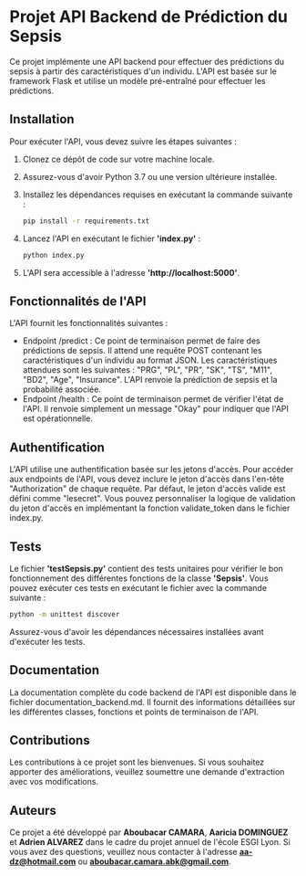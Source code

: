 # Projet API Backend de Prédiction du Sepsis

Ce projet implémente une API backend pour effectuer des prédictions du sepsis à partir des caractéristiques d'un individu. L'API est basée sur le framework Flask et utilise un modèle pré-entraîné pour effectuer les prédictions.

## Installation

Pour exécuter l'API, vous devez suivre les étapes suivantes :

1. Clonez ce dépôt de code sur votre machine locale.

2. Assurez-vous d'avoir Python 3.7 ou une version ultérieure installée.

3. Installez les dépendances requises en exécutant la commande suivante :

   ```bash
   pip install -r requirements.txt

4. Lancez l'API en exécutant le fichier **'index.py'** :

   ```bash
   python index.py

5. L'API sera accessible à l'adresse **'http://localhost:5000'**.

## Fonctionnalités de l'API

L'API fournit les fonctionnalités suivantes :

- Endpoint /predict : Ce point de terminaison permet de faire des prédictions de sepsis. Il attend une requête POST contenant les caractéristiques d'un individu au format JSON. Les caractéristiques attendues sont les suivantes : "PRG", "PL", "PR", "SK", "TS", "M11", "BD2", "Age", "Insurance". L'API renvoie la prédiction de sepsis et la probabilité associée.
- Endpoint /health : Ce point de terminaison permet de vérifier l'état de l'API. Il renvoie simplement un message "Okay" pour indiquer que l'API est opérationnelle.

## Authentification

L'API utilise une authentification basée sur les jetons d'accès. Pour accéder aux endpoints de l'API, vous devez inclure le jeton d'accès dans l'en-tête "Authorization" de chaque requête. Par défaut, le jeton d'accès valide est défini comme "lesecret". Vous pouvez personnaliser la logique de validation du jeton d'accès en implémentant la fonction validate_token dans le fichier index.py.

## Tests

Le fichier **'testSepsis.py'** contient des tests unitaires pour vérifier le bon fonctionnement des différentes fonctions de la classe **'Sepsis'**. Vous pouvez exécuter ces tests en exécutant le fichier avec la commande suivante :

   ```bash
   python -m unittest discover
````

Assurez-vous d'avoir les dépendances nécessaires installées avant d'exécuter les tests.

## Documentation

La documentation complète du code backend de l'API est disponible dans le fichier documentation_backend.md. Il fournit des informations détaillées sur les différentes classes, fonctions et points de terminaison de l'API.

## Contributions

Les contributions à ce projet sont les bienvenues. Si vous souhaitez apporter des améliorations, veuillez soumettre une demande d'extraction avec vos modifications.

## Auteurs

Ce projet a été développé par **Aboubacar CAMARA**, **Aaricia DOMINGUEZ** et **Adrien ALVAREZ** dans le cadre du projet annuel de l'école ESGI Lyon. Si vous avez des questions, veuillez nous contacter à l'adresse **aa-dz@hotmail.com** ou **aboubacar.camara.abk@gmail.com**.
